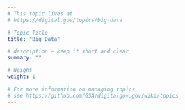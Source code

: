 ```yaml
---
# This topic lives at
# https://digital.gov/topics/big-data

# Topic Title
title: "Big Data"

# description — keep it short and clear
summary: ""

# Weight
weight: 1

# For more information on managing topics,
# see https://github.com/GSA/digitalgov.gov/wiki/topics
---
```

